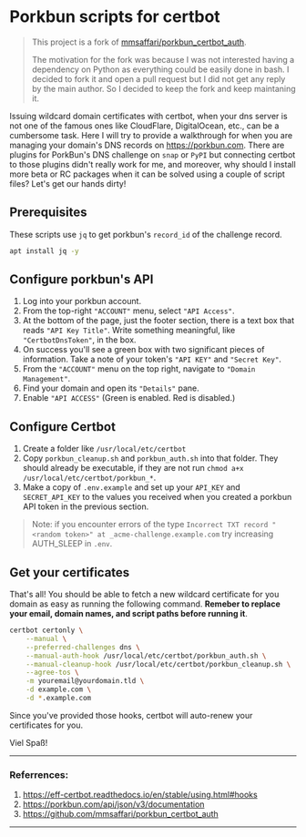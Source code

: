 # Porkbun scripts for certbot

> This project is a fork of [mmsaffari/porkbun_certbot_auth](https://github.com/mmsaffari/porkbun_certbot_auth).
>
> The motivation for the fork was because I was not interested having a dependency on Python as everything could be easily done in bash. I decided to fork it and open a pull request but I did not get any reply by the main author. So I decided to keep the fork and keep maintaning it.

Issuing wildcard domain certificates with certbot, when your dns server is not one of the famous ones like CloudFlare, DigitalOcean, etc., can be a cumbersome task. Here I will try to provide a walkthrough for when you are managing your domain's DNS records on https://porkbun.com.
There are plugins for PorkBun's DNS challenge on `snap` or `PyPI` but connecting certbot to those plugins didn't really work for me, and moreover, why should I install more beta or RC packages when it can be solved using a couple of script files?
Let's get our hands dirty!

## Prerequisites

These scripts use `jq` to get porkbun's `record_id` of the challenge record.

```bash
apt install jq -y
```

## Configure porkbun's API

1. Log into your porkbun account.
2. From the top-right `"ACCOUNT"` menu, select `"API Access"`.
3. At the bottom of the page, just the footer section, there is a text box that reads `"API Key Title"`. Write something meaningful, like `"CertbotDnsToken"`, in the box.
4. On success you'll see a green box with two significant pieces of information. Take a note of your token's `"API KEY"` and `"Secret Key"`.
5. From the `"ACCOUNT"` menu on the top right, navigate to `"Domain Management"`.
6. Find your domain and open its `"Details"` pane.
7. Enable `"API ACCESS"` (Green is enabled. Red is disabled.)

## Configure Certbot

1. Create a folder like `/usr/local/etc/certbot`
2. Copy `porkbun_cleanup.sh` and `porkbun_auth.sh` into that folder. They should already be executable, if they are not run `chmod a+x /usr/local/etc/certbot/porkbun_*`.
3. Make a copy of `.env.example` and set up your `API_KEY` and `SECRET_API_KEY` to the values you received when you created a porkbun API token in the previous section.

> Note: if you encounter errors of the type `Incorrect TXT record "<random token>" at _acme-challenge.example.com` try increasing AUTH_SLEEP in `.env`.

## Get your certificates

That's all! You should be able to fetch a new wildcard certificate for you domain as easy as running the following command. **Remeber to replace your email, domain names, and script paths before running it**.

```bash
certbot certonly \
    --manual \
    --preferred-challenges dns \
    --manual-auth-hook /usr/local/etc/certbot/porkbun_auth.sh \
    --manual-cleanup-hook /usr/local/etc/certbot/porkbun_cleanup.sh \
    --agree-tos \
    -m youremail@yourdomain.tld \
    -d example.com \
    -d *.example.com
```

Since you've provided those hooks, certbot will auto-renew your certificates for you.

Viel Spaß!

---

### Referrences:

1. https://eff-certbot.readthedocs.io/en/stable/using.html#hooks
2. https://porkbun.com/api/json/v3/documentation
3. https://github.com/mmsaffari/porkbun_certbot_auth

---
